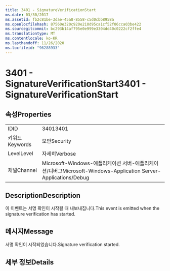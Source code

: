 ```yaml
---
title: 3401 - SignatureVerificationStart
ms.date: 03/30/2017
ms.assetid: fb2c81be-3dae-45a8-8558-c5d0cbb8958a
ms.openlocfilehash: 87560e320c920e210d95ca1cf52f06cca03be422
ms.sourcegitcommit: bc293b14af795e0e999e3304dd40c0222cf2ffe4
ms.translationtype: MT
ms.contentlocale: ko-KR
ms.lasthandoff: 11/26/2020
ms.locfileid: "96288933"
---
```

# <a name="3401---signatureverificationstart"></a><span data-ttu-id="27a97-102">3401 - SignatureVerificationStart</span><span class="sxs-lookup"><span data-stu-id="27a97-102">3401 - SignatureVerificationStart</span></span>

## <a name="properties"></a><span data-ttu-id="27a97-103">속성</span><span class="sxs-lookup"><span data-stu-id="27a97-103">Properties</span></span>  
  
|||  
|-|-|  
|<span data-ttu-id="27a97-104">ID</span><span class="sxs-lookup"><span data-stu-id="27a97-104">ID</span></span>|<span data-ttu-id="27a97-105">3401</span><span class="sxs-lookup"><span data-stu-id="27a97-105">3401</span></span>|  
|<span data-ttu-id="27a97-106">키워드</span><span class="sxs-lookup"><span data-stu-id="27a97-106">Keywords</span></span>|<span data-ttu-id="27a97-107">보안</span><span class="sxs-lookup"><span data-stu-id="27a97-107">Security</span></span>|  
|<span data-ttu-id="27a97-108">Level</span><span class="sxs-lookup"><span data-stu-id="27a97-108">Level</span></span>|<span data-ttu-id="27a97-109">자세히</span><span class="sxs-lookup"><span data-stu-id="27a97-109">Verbose</span></span>|  
|<span data-ttu-id="27a97-110">채널</span><span class="sxs-lookup"><span data-stu-id="27a97-110">Channel</span></span>|<span data-ttu-id="27a97-111">Microsoft-Windows-애플리케이션 서버-애플리케이션/디버그</span><span class="sxs-lookup"><span data-stu-id="27a97-111">Microsoft-Windows-Application Server-Applications/Debug</span></span>|  
  
## <a name="description"></a><span data-ttu-id="27a97-112">Description</span><span class="sxs-lookup"><span data-stu-id="27a97-112">Description</span></span>  

 <span data-ttu-id="27a97-113">이 이벤트는 서명 확인이 시작될 때 내보내집니다.</span><span class="sxs-lookup"><span data-stu-id="27a97-113">This event is emitted when the signature verification has started.</span></span>  
  
## <a name="message"></a><span data-ttu-id="27a97-114">메시지</span><span class="sxs-lookup"><span data-stu-id="27a97-114">Message</span></span>  

 <span data-ttu-id="27a97-115">서명 확인이 시작되었습니다.</span><span class="sxs-lookup"><span data-stu-id="27a97-115">Signature verification started.</span></span>  
  
## <a name="details"></a><span data-ttu-id="27a97-116">세부 정보</span><span class="sxs-lookup"><span data-stu-id="27a97-116">Details</span></span>
